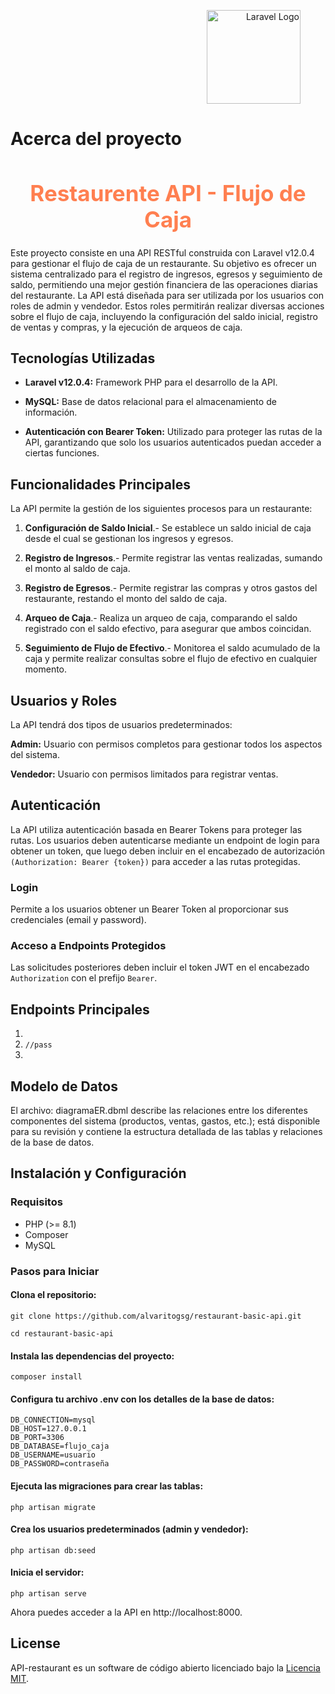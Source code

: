 <p align="end">
    <figure align="end">
        <img src="https://raw.githubusercontent.com/laravel/art/master/logo-lockup/5%20SVG/2%20CMYK/1%20Full%20Color/laravel-logolockup-cmyk-red.svg" width="150" alt="Laravel Logo">
    </figure>
</p>

# Acerca del proyecto

<h1 align="center" style="color:coral; font-size:35px";>
    Restaurente API - Flujo de Caja
</h1>

Este proyecto consiste en una API RESTful construida con Laravel v12.0.4 para gestionar el flujo de caja de un restaurante. Su objetivo es ofrecer un sistema centralizado para el registro de ingresos, egresos y seguimiento de saldo, permitiendo una mejor gestión financiera de las operaciones diarias del restaurante.
La API está diseñada para ser utilizada por los usuarios con roles de admin y vendedor. Estos roles permitirán realizar diversas acciones sobre el flujo de caja, incluyendo la configuración del saldo inicial, registro de ventas y compras, y la ejecución de arqueos de caja.

## Tecnologías Utilizadas

-   **Laravel v12.0.4:** Framework PHP para el desarrollo de la API.

-   **MySQL:** Base de datos relacional para el almacenamiento de información.

-   **Autenticación con Bearer Token:** Utilizado para proteger las rutas de la API, garantizando que solo los usuarios autenticados puedan acceder a ciertas funciones.

## Funcionalidades Principales

La API permite la gestión de los siguientes procesos para un restaurante:

1. **Configuración de Saldo Inicial**.-
   Se establece un saldo inicial de caja desde el cual se gestionan los ingresos y egresos.

2. **Registro de Ingresos**.-
   Permite registrar las ventas realizadas, sumando el monto al saldo de caja.

3. **Registro de Egresos**.-
   Permite registrar las compras y otros gastos del restaurante, restando el monto del saldo de caja.

4. **Arqueo de Caja**.-
   Realiza un arqueo de caja, comparando el saldo registrado con el saldo efectivo, para asegurar que ambos coincidan.

5. **Seguimiento de Flujo de Efectivo**.-
   Monitorea el saldo acumulado de la caja y permite realizar consultas sobre el flujo de efectivo en cualquier momento.

## Usuarios y Roles

La API tendrá dos tipos de usuarios predeterminados:

**Admin:** Usuario con permisos completos para gestionar todos los aspectos del sistema.

**Vendedor:** Usuario con permisos limitados para registrar ventas.

## Autenticación

La API utiliza autenticación basada en Bearer Tokens para proteger las rutas. Los usuarios deben autenticarse mediante un endpoint de login para obtener un token, que luego deben incluir en el encabezado de autorización `(Authorization: Bearer {token})` para acceder a las rutas protegidas.

### Login

Permite a los usuarios obtener un Bearer Token al proporcionar sus credenciales (email y password).

### Acceso a Endpoints Protegidos

Las solicitudes posteriores deben incluir el token JWT en el encabezado `Authorization` con el prefijo `Bearer`.

## Endpoints Principales

1.
2. `//pass`
3.

## Modelo de Datos

El archivo: diagramaER.dbml describe las relaciones entre los diferentes componentes del sistema (productos, ventas, gastos, etc.); está disponible para su revisión y contiene la estructura detallada de las tablas y relaciones de la base de datos.

## Instalación y Configuración

### Requisitos

-   PHP (>= 8.1)
-   Composer
-   MySQL

### Pasos para Iniciar

#### Clona el repositorio:

```
git clone https://github.com/alvaritogsg/restaurant-basic-api.git
```

```
cd restaurant-basic-api
```

#### Instala las dependencias del proyecto:

    composer install

#### Configura tu archivo .env con los detalles de la base de datos:

```
DB_CONNECTION=mysql
DB_HOST=127.0.0.1
DB_PORT=3306
DB_DATABASE=flujo_caja
DB_USERNAME=usuario
DB_PASSWORD=contraseña
```

#### Ejecuta las migraciones para crear las tablas:

    php artisan migrate

#### Crea los usuarios predeterminados (admin y vendedor):

    php artisan db:seed

#### Inicia el servidor:

    php artisan serve

Ahora puedes acceder a la API en http://localhost:8000.

## License

API-restaurant es un software de código abierto licenciado bajo la [Licencia MIT](https://opensource.org/licenses/MIT).
